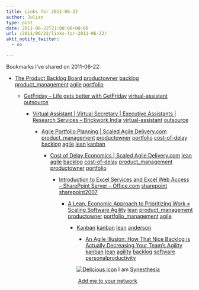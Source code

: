 ```yaml
---
title: Links for 2011-06-22
author: Julian
type: post
date: 2011-06-22T21:00:00+00:00
url: /2011/06/22/links-for-2011-06-22/
aktt_notify_twitter:
  - no

---
```

Bookmarks I&#8217;ve shared on 2011-06-22:

  * [The Product Backlog Board][1] 
    [productowner][2] [backlog][3] [product_management][4] [agile][5] [portfolio][6] </li> 
    
      * [GetFriday &#8211; Life gets better with GetFriday][7] 
        [virtual-assistant][8] [outsource][9] </li> 
        
          * [Virtual Assistant | Virtual Secretary | Executive Assistants | Research Services &#8211; Brickwork India][10] 
            [virtual-assistant][8] [outsource][9] </li> 
            
              * [Agile Portfolio Planning | Scaled Agile Delivery.com][11] 
                [product_management][4] [productowner][2] [portfolio][6] [cost-of-delay][12] [backlog][3] [agile][5] [lean][13] [kanban][14] </li> 
                
                  * [Cost of Delay Economics | Scaled Agile Delivery.com][15] 
                    [lean][13] [agile][5] [backlog][3] [cost-of-delay][12] [product_management][4] [productowner][2] [portfolio][6] </li> 
                    
                      * [Introduction to Excel Services and Excel Web Access &#8211; SharePoint Server &#8211; Office.com][16] 
                        [sharepoint][17] [sharepoint2007][18] </li> 
                        
                          * [A Lean, Economic Approach to Prioritizing Work &laquo; Scaling Software Agility][19] 
                            [lean][13] [product_management][4] [productowner][2] [portfolio_management][20] [agile][5] </li> 
                            
                              * [Kanban][21] 
                                [kanban][14] [lean][13] [anderson][22] </li> 
                                
                                  * [An Agile Illusion: How That Nice Backlog is Actually Decreasing Your Team&rsquo;s Agility][23] 
                                    [kanban][14] [lean][13] [agility][24] [backlog][3] [software][25] [personalproductivity][26] </li> </ul> 
                                    
                                    <p class="deliciouslink">
                                      <a href="http://del.icio.us/synesthesia" title="See all my bookmarks on del.icio.us"><img src="https://www.synesthesia.co.uk/images/deliciousicon.jpg" alt="Delicious icon" /></a>&nbsp;I am <a href="http://del.icio.us/synesthesia" title="See all my bookmarks on del.icio.us">Synesthesia</a>
                                    </p>
                                    
                                    <p class="deliciouslink">
                                      <a href="http://del.icio.us/network?add=synesthesia" title="Add me to your del.icio.us network"><img src="https://www.synesthesia.co.uk/images/add.gif" alt="" /></a>&nbsp;<a href="http://del.icio.us/network?add=synesthesia" title="Add me to your del.icio.us network">Add me to your network</a>
                                    </p>

 [1]: http://www.romanpichler.com/blog/product-backlog/product-backlog-board
 [2]: http://www.delicious.com/synesthesia/productowner
 [3]: http://www.delicious.com/synesthesia/backlog
 [4]: http://www.delicious.com/synesthesia/product_management
 [5]: http://www.delicious.com/synesthesia/agile
 [6]: http://www.delicious.com/synesthesia/portfolio
 [7]: https://www.getfriday.com/
 [8]: http://www.delicious.com/synesthesia/virtual-assistant
 [9]: http://www.delicious.com/synesthesia/outsource
 [10]: http://www.brickworkindia.com/
 [11]: http://www.scaledagiledelivery.com/2011/04/22/agile-portfolio-planning
 [12]: http://www.delicious.com/synesthesia/cost-of-delay
 [13]: http://www.delicious.com/synesthesia/lean
 [14]: http://www.delicious.com/synesthesia/kanban
 [15]: http://www.scaledagiledelivery.com/2011/05/05/how-to-prioritize-your-backlog-using-economics
 [16]: http://office.microsoft.com/en-us/sharepoint-server-help/introduction-to-excel-services-and-excel-web-access-HA010105476.aspx
 [17]: http://www.delicious.com/synesthesia/sharepoint
 [18]: http://www.delicious.com/synesthesia/sharepoint2007
 [19]: http://scalingsoftwareagility.wordpress.com/2011/06/13/a-lean-economic-approach-to-prioritizing-work
 [20]: http://www.delicious.com/synesthesia/portfolio_management
 [21]: http://agilemanagement.net/index.php/site/comments/kanban_planning_and_estimation
 [22]: http://www.delicious.com/synesthesia/anderson
 [23]: http://scalingsoftwareagility.wordpress.com/2009/12/14/an-agile-illusion-how-that-nice-backlog-is-actually-decreasing-your-team%E2%80%99s-agility
 [24]: http://www.delicious.com/synesthesia/agility
 [25]: http://www.delicious.com/synesthesia/software
 [26]: http://www.delicious.com/synesthesia/personalproductivity